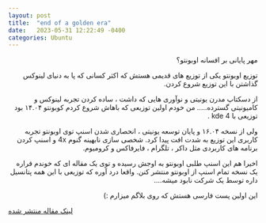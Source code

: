 ```yaml
---
layout: post
title:  "end of a golden era"
date:   2023-05-31 12:22:49 -0400
categories: Ubuntu
---
```

 

<div dir="rtl">
 مهر پایانی بر افسانه اوبونتو؟ 

توزیع اوبونتو یکی از توزیع های قدیمی هستش که اکثر کسانی که پا به دنیای لینوکس گذاشتن با این توزیع شروع کردن.

از دسکتاپ مدرن یونیتی و نوآوری هایی که داشت ، ساده کردن تجربه لینوکس و کامیونیتی گسترده.....
من خودم اولین توزیعی که باهاش شروع کردم کوبونتو ۱۴.۰۴ بود توزیعی با kde 4 .

ولی از نسخه ۱۶.۰۴ و پایان توسعه یونیتی ، انحصاری شدن اسنپ توی اوبونتو تجربه کاربری این توزیع به شدت افت پیدا کرد.
شخصی سازی نابهینه گنوم 4x و اسنپ کردن برنامه های کاربردی مثل داکر ، تلگرام ، فایرفاکس و کرومیوم.

اخیرا هم این اسنپ طلبی اوبونتو به اوجش رسیده و توی یک مقاله ای که خوندم قراره یک نسخه تمام اسنپ از اوبونتو منتشر کنن.
واقعا درد آوره که توزیعی با این همه پتانسیل داره توسط یک شرکت نابود میشه....

این اولین پست فارسی هستش که روی بلاگم میزارم :)
</div>

[لینک مقاله منتشر شده](https://l.vrgl.ir/r?l=https%3A%2F%2Fwww.omgubuntu.co.uk%2F2023%2F05%2Fimmutable-all-snap-ubuntu-desktop&u=qfw8dllwt8fn&st=post&si=fqcfx4smmeiz&k=oGDqkx%2BuGZDxWRxoRuiIPVFokqd6lAk4LkORJ5Pz%2FNk%3D)